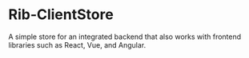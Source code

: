 # Rib-ClientStore
A simple store for an integrated backend that also works with frontend libraries such as React, Vue, and Angular.
